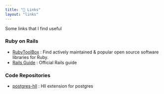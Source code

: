 ```yaml
---
title: "🔗 Links"
layout: "links"
---
```


Some links that I find useful

### Ruby on Rails

- [RubyToolBox](https://www.ruby-toolbox.com//) : Find actively maintained & popular open source software libraries for Ruby.
- [Rails Guide](https://guides.rubyonrails.org/) : Official Rails guide

### Code Repositories

- [postgres-hll](https://github.com/citusdata/postgresql-hll) : Hll extension for postgres
